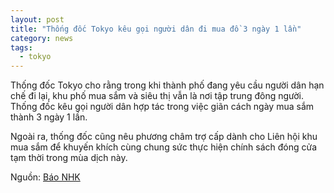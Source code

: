 ```yaml
---
layout: post
title: "Thống đốc Tokyo kêu gọi người dân đi mua đồ 3 ngày 1 lần"
category: news
tags: 
  - tokyo
---
```

Thống đốc Tokyo cho rằng trong khi thành phố đang yêu cầu người dân hạn chế đi lại, khu phố mua sắm và siêu thị vẫn là nơi tập trung đông người. Thống đốc kêu gọi người dân hợp tác trong việc giãn cách ngày mua sắm thành 3 ngày 1 lần.


Ngoài ra, thống đốc cũng nêu phương châm trợ cấp dành cho Liên hội khu mua sắm để khuyến khích cùng chung sức thực hiện chính sách đóng cửa tạm thời trong mùa dịch này.

Nguồn: [Báo NHK](https://www3.nhk.or.jp/shutoken-news/20200423/1000047898.html)
